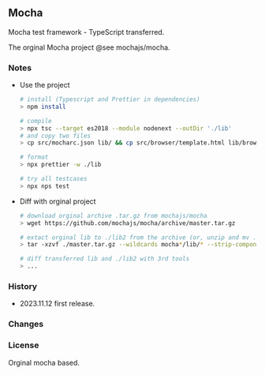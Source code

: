 ## Mocha

Mocha test framework - TypeScript transferred.

The orginal Mocha project @see mochajs/mocha.

### Notes 

* Use the project

  ```bash
  # install (Typescript and Prettier in dependencies)
  > npm install
  
  # compile
  > npx tsc --target es2018 --module nodenext --outDir './lib'
  # and copy two files
  > cp src/mocharc.json lib/ && cp src/browser/template.html lib/browser/

  # format
  > npx prettier -w ./lib
  
  # try all testcases
  > npx nps test
  ```

* Diff with orginal project

  ```bash
  # download orginal archive .tar.gz from mochajs/mocha
  > wget https://github.com/mochajs/mocha/archive/master.tar.gz
  
  # extact orginal lib to ./lib2 from the archive (or, unzip and mv ...)
  > tar -xzvf ./master.tar.gz --wildcards mocha*/lib/* --strip-components=2 --one-top-level=./lib2
  
  # diff transferred lib and ./lib2 with 3rd tools
  > ...
  ```



### History

* 2023.11.12 first release.

### Changes



### License

Orginal mocha based.
